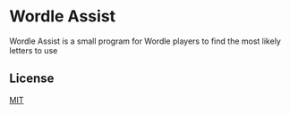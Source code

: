 # Wordle Assist

Wordle Assist is a small program for Wordle players to find the most likely letters to use

## License
[MIT](https://choosealicense.com/licenses/mit/)

